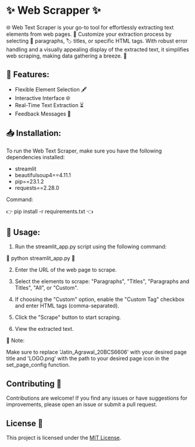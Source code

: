 # ✨ Web Scrapper ✨

🌐 Web Text Scraper is your go-to tool for effortlessly extracting text elements from web pages. 🧰 Customize your extraction process by selecting 📃 paragraphs, 🏷️ titles, or specific HTML tags. With robust error handling and a visually appealing display of the extracted text, it simplifies web scraping, making data gathering a breeze. 🚀

## 🔧 Features:
- Flexible Element Selection 🖋️
- Interactive Interface 🌐
- Real-Time Text Extraction ⏳
- Feedback Messages 📢


## 📥 Installation:

To run the Web Text Scraper, make sure you have the following dependencies installed:

- streamlit
- beautifulsoup4==4.11.1
- pip==23.1.2
- requests==2.28.0

Command:

👉 pip install -r requirements.txt 👈


## 📝 Usage:

1. Run the streamlit_app.py script using the following command:

🚀 python streamlit_app.py 🚀

2. Enter the URL of the web page to scrape.

3. Select the elements to scrape: "Paragraphs", "Titles", "Paragraphs and Titles", "All", or "Custom".

4. If choosing the "Custom" option, enable the "Custom Tag" checkbox and enter HTML tags (comma-separated).

5. Click the "Scrape" button to start scraping.

6. View the extracted text.

📌 Note:

Make sure to replace 'Jatin_Agrawal_20BCS6606' with your desired page title and 'LOGO.png' with the path to your desired page icon in the set_page_config function.

## Contributing 🤝

Contributions are welcome! If you find any issues or have suggestions for improvements, please open an issue or submit a pull request.

## License 📄

This project is licensed under the [MIT License](LICENSE).

   



